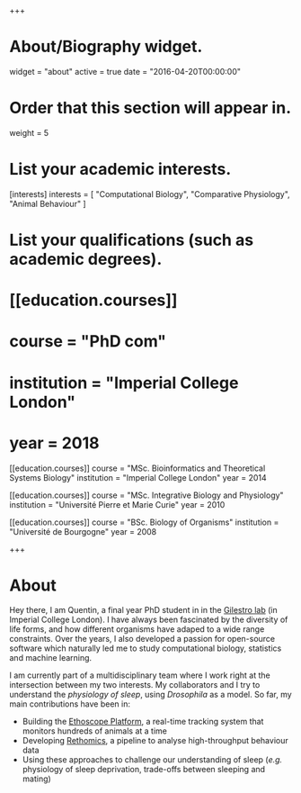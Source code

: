 +++
# About/Biography widget.
widget = "about"
active = true
date = "2016-04-20T00:00:00"

# Order that this section will appear in.
weight = 5

# List your academic interests.
[interests]
  interests = [
    "Computational Biology",
    "Comparative Physiology",
    "Animal Behaviour"
  ]

# List your qualifications (such as academic degrees).

# [[education.courses]]
#   course = "PhD com"
#   institution = "Imperial College London"
#   year = 2018

[[education.courses]]
  course = "MSc. Bioinformatics and Theoretical Systems Biology"
  institution = "Imperial College London"
  year = 2014

[[education.courses]]
  course = "MSc. Integrative Biology and Physiology"
  institution = "Université Pierre et Marie Curie"
  year = 2010

[[education.courses]]
  course = "BSc. Biology of Organisms"
  institution = "Université de Bourgogne"
  year = 2008
 
+++

# About

Hey there, I am Quentin, a final year PhD student in in the [Gilestro lab](https://lab.gilest.ro/) (in Imperial College London). I have always been fascinated by the diversity of life forms, and how different organisms have adaped to a wide range constraints. Over the years, I also developed a passion for open-source software which naturally led me to study computational biology, statistics and machine learning.

I am currently part of a multidisciplinary team where I work right at the intersection between my two interests.
My collaborators and I try to understand the *physiology of sleep*, using *Drosophila* as a model.
So far, my main contributions have been in:

* Building the [Ethoscope Platform](https://gilestrolab.github.io/ethoscope/), a real-time tracking system that monitors hundreds of animals at a time
* Developing [Rethomics](http://rethomics.github.io/), a pipeline to analyse high-throughput behaviour data
* Using these approaches to challenge our understanding of sleep (*e.g.* physiology of sleep deprivation, trade-offs between sleeping and mating)